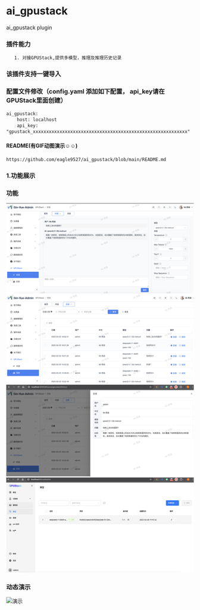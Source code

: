 # ai_gpustack
ai_gpustack plugin

### 插件能力
```
   1. 对接GPUStack,提供多模型，推理及推理历史记录
```
### 该插件支持一键导入
### 配置文件修改（config.yaml 添加如下配置， api_key请在GPUStack里面创建）
```
ai_gpustack:
    host: localhost
    api_key: "gpustack_xxxxxxxxxxxxxxxxxxxxxxxxxxxxxxxxxxxxxxxxxxxxxxxxxxxxxxxxxx"
```

#### README(有GIF动图演示☺️☺️)
```
https://github.com/eagle9527/ai_gpustack/blob/main/README.md
```

### 1.功能展示
### 功能 
![问答](https://github.com/eagle9527/ai_gpustack/blob/main/chart.png?raw=true)
![历史](https://github.com/eagle9527/ai_gpustack/blob/main/history.png?raw=true)
![历史详情](https://github.com/eagle9527/ai_gpustack/blob/main/history_detail.png?raw=true)
![gpustack](https://github.com/eagle9527/ai_gpustack/blob/main/gpustack.png?raw=true)

### 动态演示
![演示](https://github.com/eagle9527/ai_gpustack/blob/main/yanshi.gif?raw=true)
